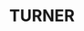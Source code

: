---
lastmod: '2025-04-06T06:05:20+00:00'
latitude: -35.270615
layout: suburb
longitude: 149.133208
postcode: '2612'
state: ACT
title: TURNER
url: /act/turner/
---